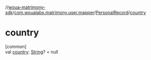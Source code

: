 //[woua-matrimony-sdk](../../../index.md)/[com.woualabs.matrimony.user.mapper](../index.md)/[PersonalRecord](index.md)/[country](country.md)

# country

[common]\
val [country](country.md): [String](https://kotlinlang.org/api/latest/jvm/stdlib/kotlin/-string/index.html)? = null
